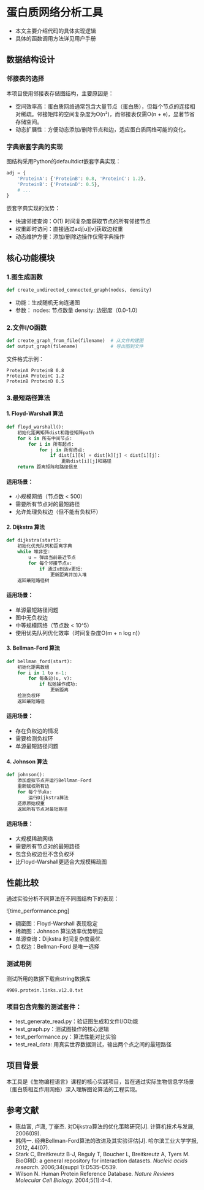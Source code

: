 # 蛋白质网络分析工具
- 本文主要介绍代码的具体实现逻辑
- 具体的函数调用方法详见用户手册
## 数据结构设计
### 邻接表的选择
本项目使用邻接表存储图结构，主要原因是：
- 空间效率高：蛋白质网络通常包含大量节点（蛋白质），但每个节点的连接相对稀疏。邻接矩阵的空间复杂度为O(n²)，而邻接表仅需O(n + e)，显著节省存储空间。
- 动态扩展性：方便动态添加/删除节点和边，适应蛋白质网络可能的变化。
### 字典嵌套字典的实现
图结构采用Python的defaultdict嵌套字典实现：
```python
adj = {
    'ProteinA': {'ProteinB': 0.8, 'ProteinC': 1.2},
    'ProteinB': {'ProteinD': 0.5},
    # ...
}
```
嵌套字典实现的优势：
- 快速邻接查询：O(1) 时间复杂度获取节点的所有邻接节点
- 权重即时访问：直接通过adj[u][v]获取边权重
- 动态维护方便：添加/删除边操作仅需字典操作

## 核心功能模块
### 1.图生成函数
```python
def create_undirected_connected_graph(nodes, density)
```
- 功能：生成随机无向连通图
- 参数：
nodes: 节点数量
density: 边密度（0.0-1.0）
### 2.文件I/O函数
```python
def create_graph_from_file(filename)  # 从文件构建图
def output_graph(filename)            # 导出图到文件
```
文件格式示例：
```
ProteinA ProteinB 0.8
ProteinA ProteinC 1.2
ProteinB ProteinD 0.5
```
### 3.最短路径算法
#### 1. Floyd-Warshall 算法
```python
def floyd_warshall():
    初始化距离矩阵dist和路径矩阵path
    for k in 所有中间节点:
        for i in 所有起点:
            for j in 所有终点:
                if dist[i][k] + dist[k][j] < dist[i][j]:
                    更新dist[i][j]和路径
    return 距离矩阵和路径信息
```
#### 适用场景：
- 小规模网络（节点数 < 500）
- 需要所有节点对的最短路径
- 允许处理负权边（但不能有负权环）
#### 2. Dijkstra 算法
```python
def dijkstra(start):
    初始化优先队列和距离字典
    while 堆非空:
        u = 弹出当前最近节点
        for 每个邻接节点v:
            if 通过u到达v更短:
                更新距离并加入堆
    返回最短路径树
```
#### 适用场景：
- 单源最短路径问题
- 图中无负权边
- 中等规模网络（节点数 < 10^5）
- 使用优先队列优化效率（时间复杂度O(m + n log n)）
#### 3. Bellman-Ford 算法
```python
def bellman_ford(start):
    初始化距离数组
    for i in 1 to n-1:
        for 每条边(u, v):
            if 松弛操作成功:
                更新距离
    检测负权环
    返回最短路径
```
#### 适用场景：
- 存在负权边的情况
- 需要检测负权环
- 单源最短路径问题
#### 4. Johnson 算法
```python
def johnson():
    添加虚拟节点并运行Bellman-Ford
    重新赋权所有边
    for 每个节点u:
        运行Dijkstra算法
    还原原始权重
    返回所有节点对最短路径
```
#### 适用场景：
- 大规模稀疏网络
- 需要所有节点对的最短路径
- 包含负权边但不含负权环
- 比Floyd-Warshall更适合大规模稀疏图
## 性能比较
通过实验分析不同算法在不同图结构下的表现：

![time_performance.png]

- 稠密图：Floyd-Warshall 表现稳定
- 稀疏图：Johnson 算法效率优势明显
- 单源查询：Dijkstra 时间复杂度最优
- 负权边：Bellman-Ford 是唯一选择
### 测试用例
测试所用的数据下载自string数据库
```
4909.protein.links.v12.0.txt
```
### 项目包含完整的测试套件：
- test_generate_read.py：验证图生成和文件I/O功能
- test_graph.py：测试图操作的核心逻辑
- test_performance.py：算法性能对比实验
- test_real_data: 用真实世界数据测试，输出两个点之间的最短路径


## 项目背景
本工具是《生物编程语言》课程的核心实践项目，旨在通过实际生物信息学场景（蛋白质相互作用网络）深入理解图论算法的工程实现。

## 参考文献
- 陈益富, 卢潇, 丁豪杰. 对Dijkstra算法的优化策略研究[J]. 计算机技术与发展, 2006(09).
- 韩伟一. 经典Bellman-Ford算法的改进及其实验评估[J]. 哈尔滨工业大学学报, 2012, 44(07).
- Stark C, Breitkreutz B-J, Reguly T, Boucher L, Breitkreutz A, Tyers M. BioGRID: a general repository for interaction datasets. *Nucleic acids research.* 2006;34(suppl 1):D535–D539.
- Wilson N. Human Protein Reference Database. *Nature Reviews Molecular Cell Biology.* 2004;5(1):4–4.
